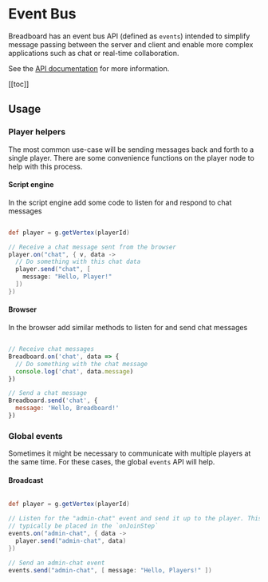 # Event Bus
Breadboard has an event bus API (defined as `events`) intended to simplify message passing between the server and client and enable more complex applications such as chat or real-time collaboration.

See the [API documentation](../api/scripting#events) for more information.

[[toc]]

## Usage

### Player helpers
The most common use-case will be sending messages back and forth to a single player. There are some convenience functions on the player node to help with this process.

#### Script engine
In the script engine add some code to listen for and respond to chat messages
```groovy

def player = g.getVertex(playerId)

// Receive a chat message sent from the browser
player.on("chat", { v, data ->
  // Do something with this chat data
  player.send("chat", [
    message: "Hello, Player!"
  ])
})

```

#### Browser
In the browser add similar methods to listen for and send chat messages

```javascript

// Receive chat messages
Breadboard.on('chat', data => {
  // Do something with the chat message
  console.log('chat', data.message)
})

// Send a chat message
Breadboard.send('chat', {
  message: 'Hello, Breadboard!'
})

```


### Global events
Sometimes it might be necessary to communicate with multiple players at the same time. For these cases, the global `events` API will help.

#### Broadcast
```groovy

def player = g.getVertex(playerId)

// Listen for the "admin-chat" event and send it up to the player. This would
// typically be placed in the `onJoinStep`
events.on("admin-chat", { data ->
  player.send("admin-chat", data)
})

// Send an admin-chat event
events.send("admin-chat", [ message: "Hello, Players!" ])

```